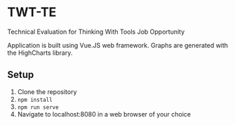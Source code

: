 # TWT-TE
Technical Evaluation for Thinking With Tools Job Opportunity

Application is built using Vue.JS web framework. Graphs are generated with the HighCharts library.

## Setup
1. Clone the repository
2. `npm install`
3. `npm run serve`
4. Navigate to localhost:8080 in a web browser of your choice